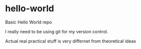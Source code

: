 # hello-world
Basic Hello World repo

I really need to be using git for my version control.

Actual real practical stuff is very differnet from theoretical ideas
